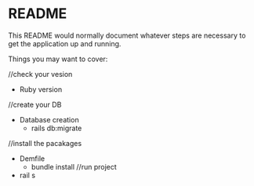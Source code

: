 # README

This README would normally document whatever steps are necessary to get the
application up and running.

Things you may want to cover:

//check your vesion 
* Ruby version

//create your DB
* Database creation
    * rails db:migrate

//install the pacakages
*  Demfile
    * bundle install
//run project
* rail s


